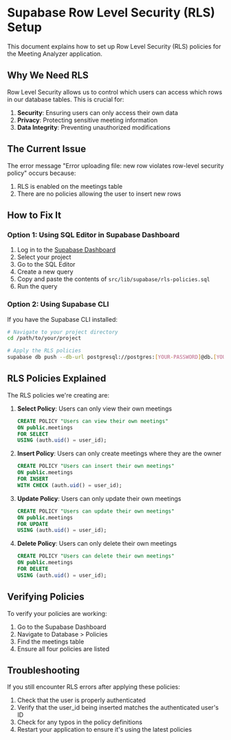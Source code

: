 # Supabase Row Level Security (RLS) Setup

This document explains how to set up Row Level Security (RLS) policies for the Meeting Analyzer application.

## Why We Need RLS

Row Level Security allows us to control which users can access which rows in our database tables. This is crucial for:

1. **Security**: Ensuring users can only access their own data
2. **Privacy**: Protecting sensitive meeting information
3. **Data Integrity**: Preventing unauthorized modifications

## The Current Issue

The error message "Error uploading file: new row violates row-level security policy" occurs because:

1. RLS is enabled on the meetings table
2. There are no policies allowing the user to insert new rows

## How to Fix It

### Option 1: Using SQL Editor in Supabase Dashboard

1. Log in to the [Supabase Dashboard](https://app.supabase.com/)
2. Select your project
3. Go to the SQL Editor
4. Create a new query
5. Copy and paste the contents of `src/lib/supabase/rls-policies.sql`
6. Run the query

### Option 2: Using Supabase CLI

If you have the Supabase CLI installed:

```bash
# Navigate to your project directory
cd /path/to/your/project

# Apply the RLS policies
supabase db push --db-url postgresql://postgres:[YOUR-PASSWORD]@db.[YOUR-PROJECT-REF].supabase.co:5432/postgres
```

## RLS Policies Explained

The RLS policies we're creating are:

1. **Select Policy**: Users can only view their own meetings
   ```sql
   CREATE POLICY "Users can view their own meetings" 
   ON public.meetings 
   FOR SELECT 
   USING (auth.uid() = user_id);
   ```

2. **Insert Policy**: Users can only create meetings where they are the owner
   ```sql
   CREATE POLICY "Users can insert their own meetings" 
   ON public.meetings 
   FOR INSERT 
   WITH CHECK (auth.uid() = user_id);
   ```

3. **Update Policy**: Users can only update their own meetings
   ```sql
   CREATE POLICY "Users can update their own meetings" 
   ON public.meetings 
   FOR UPDATE 
   USING (auth.uid() = user_id);
   ```

4. **Delete Policy**: Users can only delete their own meetings
   ```sql
   CREATE POLICY "Users can delete their own meetings" 
   ON public.meetings 
   FOR DELETE 
   USING (auth.uid() = user_id);
   ```

## Verifying Policies

To verify your policies are working:

1. Go to the Supabase Dashboard
2. Navigate to Database > Policies
3. Find the meetings table
4. Ensure all four policies are listed

## Troubleshooting

If you still encounter RLS errors after applying these policies:

1. Check that the user is properly authenticated
2. Verify that the user_id being inserted matches the authenticated user's ID
3. Check for any typos in the policy definitions
4. Restart your application to ensure it's using the latest policies 